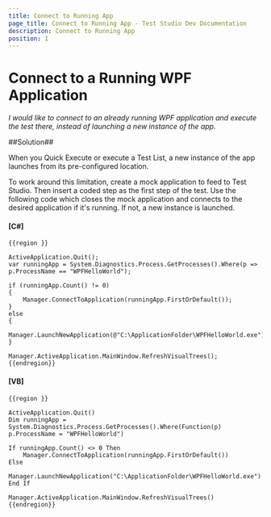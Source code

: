 ```yaml
---
title: Connect to Running App
page_title: Connect to Running App - Test Studio Dev Documentation
description: Connect to Running App
position: 1
---
```

# Connect to a Running WPF Application #

*I would like to connect to an already running WPF application and execute the test there, instead of launching a new instance of the app.*

##Solution##

When you Quick Execute or execute a Test List, a new instance of the app launches from its pre-configured location.

To work around this limitation, create a mock application to feed to Test Studio. Then insert a coded step as the first step of the test. Use the following code which closes the mock application and connects to the desired application if it's running. If not, a new instance is launched.

#### __[C#]__

    {{region }}

    ActiveApplication.Quit();
    var runningApp = System.Diagnostics.Process.GetProcesses().Where(p => p.ProcessName == "WPFHelloWorld");
    
    if (runningApp.Count() != 0)
    {
        Manager.ConnectToApplication(runningApp.FirstOrDefault());
    }
    else
    {
        Manager.LaunchNewApplication(@"C:\ApplicationFolder\WPFHelloWorld.exe");
    }
    
    Manager.ActiveApplication.MainWindow.RefreshVisualTrees();
    {{endregion}}

#### __[VB]__

    {{region }}

    ActiveApplication.Quit()
    Dim runningApp = System.Diagnostics.Process.GetProcesses().Where(Function(p) p.ProcessName = "WPFHelloWorld")
    
    If runningApp.Count() <> 0 Then
        Manager.ConnectToApplication(runningApp.FirstOrDefault())
    Else
        Manager.LaunchNewApplication("C:\ApplicationFolder\WPFHelloWorld.exe")
    End If
    
    Manager.ActiveApplication.MainWindow.RefreshVisualTrees()
    {{endregion}}